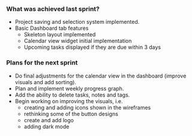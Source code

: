 ### What was achieved last sprint?

- Project saving and selection system implemented.
- Basic Dashboard tab features
	- Skeleton layout implemented
	- Calendar view widget initial implementation
	- Upcoming tasks displayed if they are due within 3 days

### Plans for the next sprint

- Do final adjustments for the calendar view in the dashboard (improve visuals and add sorting).
- Plan and implement weekly progress graph.
- Add the ability to delete tasks, notes and tags.
- Begin working on improving the visuals, i.e.
	- creating and adding icons shown in the wireframes
	- rethinking some of the button designs
	- create and add logo
	- adding dark mode